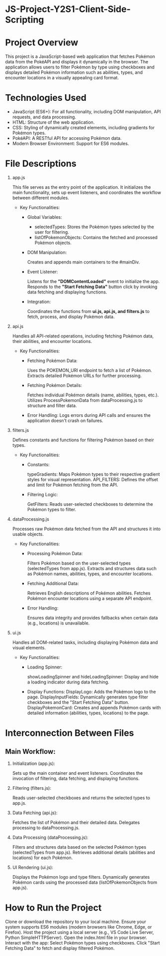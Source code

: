 # JS-Project-Y2S1-Client-Side-Scripting

# Project Overview

This project is a JavaScript-based web application that fetches Pokémon data from the PokéAPI and displays it dynamically in the browser. The application allows users to filter Pokémon by type using checkboxes and displays detailed Pokémon information such as abilities, types, and encounter locations in a visually appealing card format.

# Technologies Used

- JavaScript (ES6+): For all functionality, including DOM manipulation, API requests, and data processing.
- HTML: Structure of the web application.
- CSS: Styling of dynamically created elements, including gradients for Pokémon types.
- PokéAPI: A RESTful API for accessing Pokémon data.
- Modern Browser Environment: Support for ES6 modules.

# File Descriptions

1.  app.js

    This file serves as the entry point of the application. It initializes the main functionality, sets up event listeners, and coordinates the workflow between different modules.

    - Key Functionalities:

      - Global Variables:

        - selectedTypes: Stores the Pokémon types selected by the user for filtering.
        - listOfPokemonObjects: Contains the fetched and processed Pokémon objects.

      - DOM Manipulation:

        Creates and appends main containers to the #mainDiv.

      - Event Listener:

        Listens for the **"DOMContentLoaded"** event to initialize the app.
        Responds to the **"Start Fetching Data"** button click by invoking data fetching and displaying functions.

      - Integration:

        Coordinates the functions from **ui.js, api.js, and filters.js** to fetch, process, and display Pokémon data.

2.  api.js

    Handles all API-related operations, including fetching Pokémon data, their abilities, and encounter locations.

    - Key Functionalities:

      - Fetching Pokémon Data:

        Uses the POKEMON_URI endpoint to fetch a list of Pokémon.
        Extracts detailed Pokémon URLs for further processing.

      - Fetching Pokémon Details:

        Fetches individual Pokémon details (name, abilities, types, etc.).
        Utilizes ProcessPokemonData from dataProcessing.js to structure and filter data.

      - Error Handling:
        Logs errors during API calls and ensures the application doesn't crash on failures.

3.  filters.js

    Defines constants and functions for filtering Pokémon based on their types.

    - Key Functionalities:

      - Constants:

        typeGradients: Maps Pokémon types to their respective gradient styles for visual representation.
        API_FILTERS: Defines the offset and limit for Pokémon fetching from the API.

      - Filtering Logic:

        GetFilters: Reads user-selected checkboxes to determine the Pokémon types to filter.

4.  dataProcessing.js

    Processes raw Pokémon data fetched from the API and structures it into usable objects.

    - Key Functionalities:

      - Processing Pokémon Data:

        Filters Pokémon based on the user-selected types (selectedTypes from app.js).
        Extracts and structures data such as Pokémon names, abilities, types, and encounter locations.

      - Fetching Additional Data:

        Retrieves English descriptions of Pokémon abilities.
        Fetches Pokémon encounter locations using a separate API endpoint.

      - Error Handling:

        Ensures data integrity and provides fallbacks when certain data (e.g., locations) is unavailable.

5.  ui.js

    Handles all DOM-related tasks, including displaying Pokémon data and visual elements.

    - Key Functionalities:

      - Loading Spinner:

        showLoadingSpinner and hideLoadingSpinner: Display and hide a loading indicator during data fetching.

      - Display Functions:
        DisplayLogo: Adds the Pokémon logo to the page.
        DisplayInputFields: Dynamically generates type filter checkboxes and the "Start Fetching Data" button.
        DisplayPokemonCard: Creates and appends Pokémon cards with detailed information (abilities, types, locations) to the page.

# Interconnection Between Files

## Main Workflow:

1. Initialization (app.js):

   Sets up the main container and event listeners.
   Coordinates the invocation of filtering, data fetching, and displaying functions.

2. Filtering (filters.js):

   Reads user-selected checkboxes and returns the selected types to app.js.

3. Data Fetching (api.js):

   Fetches the list of Pokémon and their detailed data.
   Delegates processing to dataProcessing.js.

4. Data Processing (dataProcessing.js):

   Filters and structures data based on the selected Pokémon types (selectedTypes from app.js).
   Retrieves additional details (abilities and locations) for each Pokémon.

5. UI Rendering (ui.js):

   Displays the Pokémon logo and type filters.
   Dynamically generates Pokémon cards using the processed data (listOfPokemonObjects from app.js).

# How to Run the Project

Clone or download the repository to your local machine.
Ensure your system supports ES6 modules (modern browsers like Chrome, Edge, or Firefox).
Host the project using a local server (e.g., VS Code Live Server, Python SimpleHTTPServer).
Open the index.html file in your browser.
Interact with the app:
Select Pokémon types using checkboxes.
Click "Start Fetching Data" to fetch and display filtered Pokémon.
